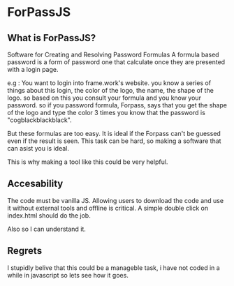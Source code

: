# ForPassJS

## What is ForPassJS?

Software for Creating and Resolving Password Formulas
A formula based password is a form of password one that calculate once they are presented with a login page.

e.g : You want to login into frame.work's website. you know a series of things about this login, the color of the logo, the name, the shape of the logo.
so based on this you consult your formula and you know your password.
so if you password formula, Forpass, says that you get the shape of the logo and type the color 3 times you know that the password is "cogblackblackblack".

But these formulas are too easy. It is ideal if the Forpass can't be guessed even if the result is seen.
This task can be hard, so making a software that can asist you is ideal.

This is why making a tool like this could be very helpful.

## Accesability

The code must be vanilla JS.
Allowing users to download the code and use it without external tools and offline is critical. 
A simple double click on index.html should do the job.

Also so I can understand it.

## Regrets

I stupidly belive that this could be a manageble task, i have not coded in a while in javascript so lets see how it goes.
